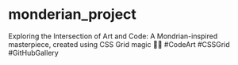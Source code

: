 # monderian_project
Exploring the Intersection of Art and Code: A Mondrian-inspired masterpiece, created using CSS Grid magic 🎨✨ #CodeArt #CSSGrid #GitHubGallery
